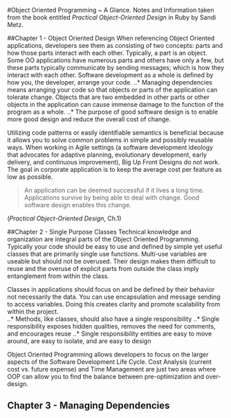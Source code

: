#Object Oriented Programming ~ A Glance. 
Notes and Information taken from the book entitled *Practical Object-Oriented Design* in Ruby by Sandi Metz. 

##Chapter 1 - Object Oriented Design 
When referencing Object Oriented applications, developers see them as consisting of two concepts: parts and how those parts interact with each other. Typically, a part is an object. Some OO applications have numerous parts and others have only a few, but these parts typically communicate by sending messages; which is how they interact with each other. Software development as a whole is defined by how you, the developer, arrange your code. 
..* Managing dependencies means arranging your code so that objects or parts of the application can tolerate change. Objects that are two embedded in other parts or other objects in the application can cause immense damage to the function of the program as a whole. 
..* The purpose of good software design is to enable more good design and reduce the overall cost of change. 

Utilizing code patterns or easily identifiable semantics is beneficial because it allows you to solve common problems in simple and possibly reusable ways. When working in Agile settings (a software development ideology that advocates for adaptive planning, evolutionary development, early delivery, and continuous improvement), Big Up Front Designs do not work. The goal in corporate application is to keep the average cost per feature as low as possible. 

> An application can be deemed successful if it lives a long time. Applications survive by being able to deal with change. Good software design enables this change. 

(*Practical Object-Oriented Design*, Ch.1)

##Chapter 2 - Single Purpose Classes 
Technical knowledge and organization are integral parts of the Object Oriented Programming. Typically your code should be easy to use and defined by simple yet useful classes that are primarily single use functions. Multi-use variables are useable but should not be overused. Their design makes them difficult to reuse and the overuse of explicit parts from outside the class imply entanglement from within the class.

Classes in applications should focus on and be defined by their behavior not necessarily the data. You can use encapsulation and message sending to access variables. Doing this creates clarity and promote scalability from within the project.  
..* Methods, like classes, should also have a single responsibility
..* Single responsibility exposes hidden qualities, removes the need for comments, and encourages reuse
..* Single responsibility entities are easy to move around, are easy to isolate, and are easy to design 

Object Oriented Programming allows developers to focus on the larger aspects of the Software Development Life Cycle. Cost Analysis (current cost vs. future expense) and Time Management are just two areas where OOP can allow you to find the balance between pre-optimization and over-design. 

## Chapter 3 - Managing Dependencies
